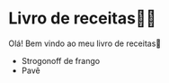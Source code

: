 # Livro de receitas:man_cook:

Olá! Bem vindo ao meu livro de receitas:wave:

  -  Strogonoff de frango
  -  Pavê